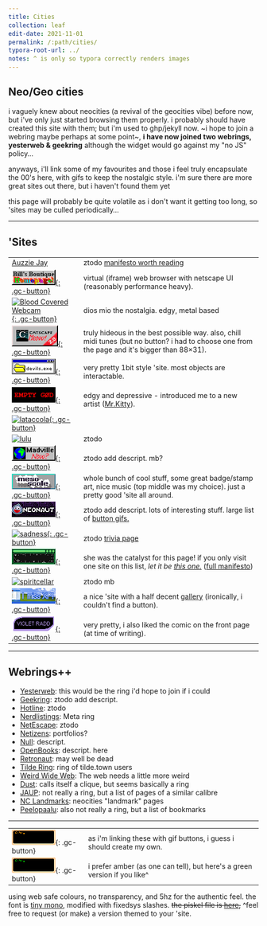 ```yaml
---
title: Cities
collection: leaf
edit-date: 2021-11-01
permalink: /:path/cities/
typora-root-url: ../
notes: ^ is only so typora correctly renders images
---
```

## Neo/Geo cities

i vaguely knew about neocities (a revival of the geocities vibe) before now, but i've only just started browsing them properly. i probably should have created this site with them; but i'm used to ghp/jekyll now. ~i hope to join a webring maybe perhaps at some point~, **i have now joined two webrings, yesterweb & geekring** although the widget would go against my "no JS" policy…

anyways, i'll link some of my favourites and those i feel truly encapsulate the 00's here, with gifs to keep the nostalgic style. i'm sure there are  more great sites out there, but i haven't found them yet

this page will probably be quite volatile as i don't want it getting too long, so 'sites may be culled periodically…

---

## 'Sites

|  |  |
|---|---|
| [Auzzie Jay](https://auzziejay.com/) | ztodo [manifesto worth reading](https://auzziejay.com/goodbye/) |
| [![Bill's World](/assets/images/web/cities/bills-world.gif){: .gc-button}](https://billsworld.neocities.org/) | virtual (iframe) web browser with netscape UI (reasonably performance heavy). |
| [![Blood Covered Webcam](ztodo){: .gc-button}](https://bloodcoveredwebcam.neocities.org/) | dios mio the nostalgia. edgy, metal based |
| [![Cameron's World](/assets/images/web/cities/cams-world.png){: .gc-button}](https://www.cameronsworld.net/) | truly hideous in the best possible way. also, chill midi tunes (but no button? i had to choose one from the page and it's bigger than 88×31). |
| [![devils.exe](/assets/images/web/cities/devils.gif){: .gc-button}](https://devils.neocities.org/) | very pretty 1bit style 'site. most objects are interactable. |
| [![EMPTY GØD](/assets/images/web/cities/empty-god.gif){: .gc-button}](https://emptygod.neocities.org/) | edgy and depressive - introduced me to a new artist ([Mr.Kitty](https://emptygod.neocities.org/mrkitty.html)). |
| [![lataccola](ztodo){: .gc-button}](https://lataccola.neocities.org/) |  |
| [![lulu](ztodo)](https://lu.tiny-universes.net/index2.html) | ztodo |
| [![madville](/assets/images/web/cities/madville.gif){: .gc-button}](https://madville.neocities.org/) | ztodo add descript. mb? |
| [![meso](/assets/images/web/cities/meso.gif){: .gc-button}](https://mesoscale.neocities.org//) | whole bunch of cool stuff, some great badge/stamp art, nice music (top middle was my choice). just a pretty good 'site all around. |
| [![Neonauticon](/assets/images/web/cities/neonaut.png){: .gc-button}](https://neonaut.neocities.org/) | ztodo add descript. lots of interesting stuff. large list of [button gifs.](https://neonaut.neocities.org/cyber/88x31.html) |
| [![sadness](ztodo){: .gc-button}](https://rainy.gay/) | ztodo [trivia page](https://rainy.gay/trivia.html) |
| [![sadness](/assets/images/web/cities/sadness.gif){: .gc-button}](https://sadgrl.online/about/) | she was the catalyst for this page! if you only visit one site on this list, _let it be [this one.](https://sadgrl.online/newoldweb/surftheweb.html)_ ([full manifesto](https://sadgrl.online/newoldweb/manifesto_full.html)) |
| [![spiritcellar](ztodo)](https://spiritcellar.neocities.org/links.html) | ztodo mb |
| [![Quartz OSC Chip](/assets/images/web/cities/quartz-osc.gif){: .gc-button}](https://quartzosc-chip.neocities.org/) | a nice 'site with a half decent [gallery](https://quartzosc-chip.neocities.org/gallery.html) (ironically, i couldn't find a button). |
| [![violet radd](/assets/images/web/cities/violet-radd.gif){: .gc-button}](https://violetradd.com/) | very pretty, i also liked the comic on the front page (at time of writing). |

---

## Webrings++

* [Yesterweb](https://yesterweb.neocities.org/webring/): this would be the ring i'd hope to join if i could
* [Geekring](http://geekring.net/site/6/frameset): ztodo add descript. 
* [Hotline](https://hotlinewebring.club/): ztodo
* [Nerdlistings](https://nerdlistings.info/): Meta ring
* [NetEscape](https://netescape.xyz/): ztodo
* [Netizens](https://netizensring.link/): portfolios?
* [Null](https://nuthead.neocities.org/ring/): descript.
* [OpenBooks](https://openbooks.neocities.org/webring.html): descript. here
* [Retronaut](https://webring.dinhe.net/): may well be dead
* [Tilde Ring](https://tilde.town/~eeeeeta/ring/join.html): ring of tilde.town users
* [Weird Wide Web](https://weirdwidewebring.net/): The web needs a little more weird
* [Dust](https://dust.kuchiki.net/members.php): calls itself a clique, but seems basically a ring
* [JAUP](https://www.geocities.ws/jaup/jaup.htm): not really a ring, but a list of pages of a similar calibre
* [NC Landmarks](https://neo-neighborhoods.neocities.org/geocities/features/landmark/): neocities "landmark" pages
* [Peelopaalu](https://peelopaalu.neocities.org/index.html): also not really a ring, but a list of bookmarks

---

|                                                              |                                                              |
| ------------------------------------------------------------ | ------------------------------------------------------------ |
| ![Zeus' Button](/stadt/assets/images/buttons/zeus-term.gif){: .gc-button} | as i'm linking these with gif buttons, i guess i should create my own. |
| ![Zeus' Button green version](/stadt/assets/images/buttons/zeus-term-green.gif){: .gc-button} | i prefer amber (as one can tell), but here's a green version if you like^ |

using web safe colours, no transparency, and 5hz for the authentic feel. the font is [tiny mono](/other/fonts#various-pixelfonts), modified with fixedsys slashes. <s>the piskel file is [here](/assets/images/web/cities/button.piskel),</s> ^feel free to request (or make) a version themed to your 'site.



<!-- ztodo add: -->

<!-- https://nothingman.neocities.org/ -->

<!-- https://liminal-librarian.com/ -->

<!-- https://dxcccii.neocities.org/home.html -->

<!-- just for the pretty buttons: -->

<!-- https://ocean-waves.xyz/ -->



